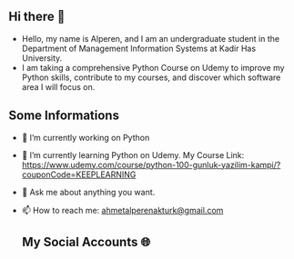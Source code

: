 ## Hi there 👋

- Hello, my name is Alperen, and I am an undergraduate student in the Department of Management Information Systems at Kadir Has University.
- I am taking a comprehensive Python Course on Udemy to improve my Python skills, contribute to my courses, and discover which software area I will focus on.
## Some Informations
- 🔭 I’m currently working on Python
- 🌱 I’m currently learning Python on Udemy. My Course Link: https://www.udemy.com/course/python-100-gunluk-yazilim-kampi/?couponCode=KEEPLEARNING
- 💬 Ask me about anything you want.
- 📫 How to reach me: ahmetalperenakturk@gmail.com

  ## My Social Accounts 🌐



